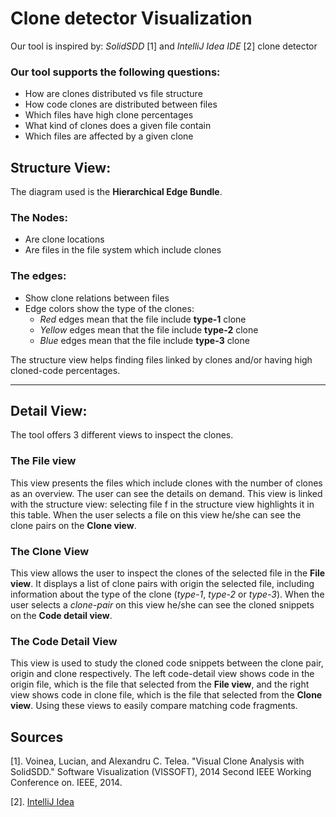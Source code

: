 # Clone detector Visualization

Our tool is inspired by: *SolidSDD* [1] and *IntelliJ Idea IDE* [2] clone detector

### Our tool supports the following questions:
- How are clones distributed vs file structure
- How code clones are distributed between files
- Which files have high clone percentages
- What kind of clones does a given file contain
- Which files are affected by a given clone

## Structure View:
The diagram used is the **Hierarchical Edge Bundle**.

### The Nodes:
- Are clone locations
- Are files in the file system which include clones

### The edges:
- Show clone relations between files
- Edge colors show the type of the clones:
    - *Red* edges mean that the file include **type-1** clone
    - *Yellow* edges mean that the file include **type-2** clone
    - *Blue* edges mean that the file include **type-3** clone

The structure view helps finding files linked by clones and/or having high cloned-code percentages.

----

## Detail View:
The tool offers 3 different views to inspect the clones.

### The File view
This view presents the files which include clones with the number of clones as an overview. The user can see the details on demand.
This view is linked with the structure view: selecting file f in the structure view highlights it in this table. When the user selects a file on this view he/she can
see the clone pairs on the **Clone view**.

### The Clone View
This view allows the user to inspect the clones of the selected file in the **File view**. It displays a list of clone pairs with origin the selected file, including
information about the type of the clone (*type-1*, *type-2* or *type-3*).
When the user selects a *clone-pair* on this view he/she can see the cloned snippets
on the **Code detail view**.

### The Code Detail View
This view is used to study the cloned code snippets between the clone pair, origin and clone respectively. The left code-detail view shows code in the origin file, which is the file that selected from the **File view**, and the right view shows code in clone file, which is the file that selected from the **Clone view**. Using these views to easily compare matching code fragments.

## Sources
[1]. Voinea, Lucian, and Alexandru C. Telea. "Visual Clone Analysis with SolidSDD." Software Visualization (VISSOFT), 2014 Second IEEE Working Conference on. IEEE, 2014.

[2]. [IntelliJ Idea](https://www.jetbrains.com/idea/)
